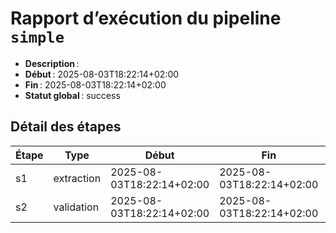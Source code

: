 # Rapport d’exécution du pipeline `simple`

- **Description** : 
- **Début** : 2025-08-03T18:22:14+02:00
- **Fin** : 2025-08-03T18:22:14+02:00
- **Statut global** : success

## Détail des étapes

| Étape | Type | Début | Fin | Statut | Erreur |
|-------|------|-------|-----|--------|--------|
| s1 | extraction | 2025-08-03T18:22:14+02:00 | 2025-08-03T18:22:14+02:00 | success |  |
| s2 | validation | 2025-08-03T18:22:14+02:00 | 2025-08-03T18:22:14+02:00 | success |  |
